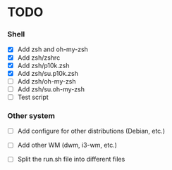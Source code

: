 # TODO

### Shell
- [X] Add zsh and oh-my-zsh
- [X] Add zsh/zshrc
- [X] Add zsh/p10k.zsh
- [X] Add zsh/su.p10k.zsh
- [ ] Add zsh/oh-my-zsh
- [ ] Add zsh/su.oh-my-zsh
- [ ] Test script

### Other system
- [ ] Add configure for other distributions (Debian, etc.)
- [ ] Add other WM (dwm, i3-wm, etc.)

- [ ] Split the run.sh file into different files
